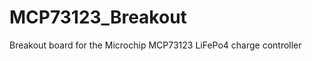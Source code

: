 MCP73123_Breakout
=================

Breakout board for the Microchip MCP73123 LiFePo4 charge controller